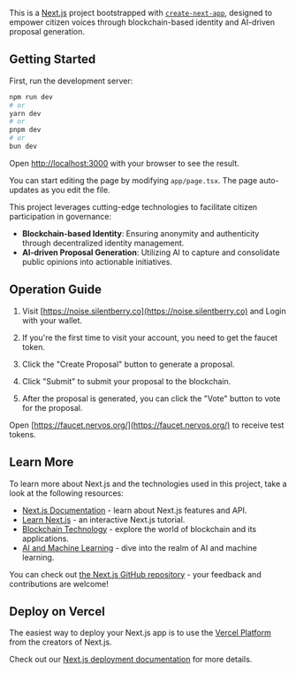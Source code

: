 This is a [Next.js](https://nextjs.org) project bootstrapped with [`create-next-app`](https://nextjs.org/docs/app/api-reference/cli/create-next-app), designed to empower citizen voices through blockchain-based identity and AI-driven proposal generation.

## Getting Started

First, run the development server:

```bash
npm run dev
# or
yarn dev
# or
pnpm dev
# or
bun dev
```

Open [http://localhost:3000](http://localhost:3000) with your browser to see the result.

You can start editing the page by modifying `app/page.tsx`. The page auto-updates as you edit the file.

This project leverages cutting-edge technologies to facilitate citizen participation in governance:

- **Blockchain-based Identity**: Ensuring anonymity and authenticity through decentralized identity management.
- **AI-driven Proposal Generation**: Utilizing AI to capture and consolidate public opinions into actionable initiatives.

## Operation Guide
1. Visit [https://noise.silentberry.co](https://noise.silentberry.co) and Login with your wallet.

2. If you're the first time to visit your account, you need to get the faucet token.

3. Click the "Create Proposal" button to generate a proposal.

4. Click "Submit" to submit your proposal to the blockchain.

5. After the proposal is generated, you can click the "Vote" button to vote for the proposal.

Open [https://faucet.nervos.org/](https://faucet.nervos.org/) to receive test tokens.

## Learn More

To learn more about Next.js and the technologies used in this project, take a look at the following resources:

- [Next.js Documentation](https://nextjs.org/docs) - learn about Next.js features and API.
- [Learn Next.js](https://nextjs.org/learn) - an interactive Next.js tutorial.
- [Blockchain Technology](https://www.blockchain.com/) - explore the world of blockchain and its applications.
- [AI and Machine Learning](https://www.tensorflow.org/) - dive into the realm of AI and machine learning.

You can check out [the Next.js GitHub repository](https://github.com/vercel/next.js) - your feedback and contributions are welcome!

## Deploy on Vercel

The easiest way to deploy your Next.js app is to use the [Vercel Platform](https://vercel.com/new?utm_medium=default-template&filter=next.js&utm_source=create-next-app&utm_campaign=create-next-app-readme) from the creators of Next.js.

Check out our [Next.js deployment documentation](https://nextjs.org/docs/app/building-your-application/deploying) for more details.
